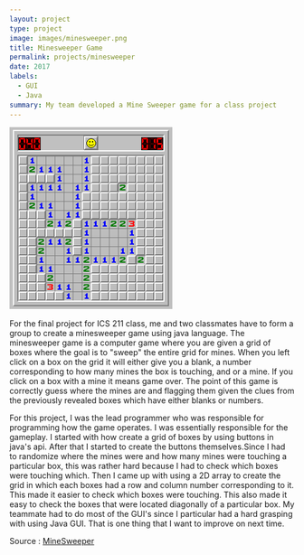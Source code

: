 ```yaml
---
layout: project
type: project
image: images/minesweeper.png
title: Minesweeper Game
permalink: projects/minesweeper
date: 2017
labels:
  - GUI
  - Java
summary: My team developed a Mine Sweeper game for a class project
---
```


<img class="ui medium right floated rounded image" src="/images/mineexample.png">

For the final project for ICS 211 class, me and two classmates have to form a group to create a minesweeper game using java language. The minesweeper game is a computer game where you are given a grid of boxes where the goal is to "sweep" the entire grid for mines. When you left click on a box on the grid it will either give you a blank, a number corresponding to how many mines the box is touching, and or a mine. If you click on a box with a mine it means game over. The point of this game is correctly guess where the mines are and flagging them given the clues from the previously revealed boxes which have either blanks or numbers.

For this project, I was the lead programmer who was responsible for programming how the game operates. I was essentially responsible for the gameplay. I started with how create a grid of boxes by using buttons in java's api. After that I started to create the buttons themselves.Since I had to randomize where the mines were and how many mines were touching a particular box, this was rather hard because I had to check which boxes were touching which. Then I came up with using a 2D array to create the grid in which each boxes had a row and column number corresponding to it. This made it easier to check which boxes were touching. This also made it easy to check the boxes that were located diagonally of a particular box. My teammate had to do most of the GUI's since I particular had a hard grasping with using Java GUI. That is one thing that I want to improve on next time.

Source : [MineSweeper](https://github.com/cristianaspacio/minesweeper-1)





